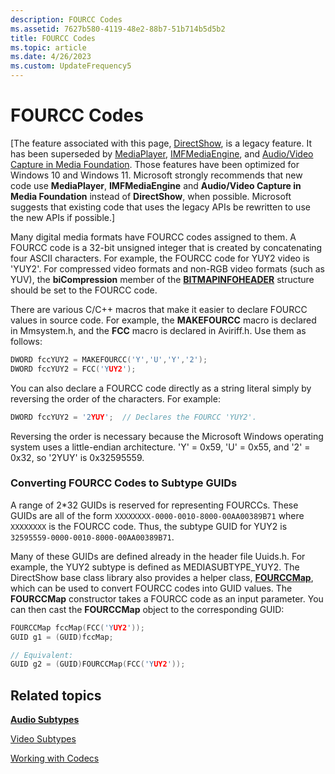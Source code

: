 ```yaml
---
description: FOURCC Codes
ms.assetid: 7627b580-4119-48e2-88b7-51b714b5d5b2
title: FOURCC Codes
ms.topic: article
ms.date: 4/26/2023
ms.custom: UpdateFrequency5
---
```


# FOURCC Codes

\[The feature associated with this page, [DirectShow](/windows/win32/directshow/directshow), is a legacy feature. It has been superseded by [MediaPlayer](/uwp/api/Windows.Media.Playback.MediaPlayer), [IMFMediaEngine](/windows/win32/api/mfmediaengine/nn-mfmediaengine-imfmediaengine), and [Audio/Video Capture in Media Foundation](windows/win32/medfound/audio-video-capture-in-media-foundation). Those features have been optimized for Windows 10 and Windows 11. Microsoft strongly recommends that new code use **MediaPlayer**, **IMFMediaEngine** and **Audio/Video Capture in Media Foundation** instead of **DirectShow**, when possible. Microsoft suggests that existing code that uses the legacy APIs be rewritten to use the new APIs if possible.\]

Many digital media formats have FOURCC codes assigned to them. A FOURCC code is a 32-bit unsigned integer that is created by concatenating four ASCII characters. For example, the FOURCC code for YUY2 video is 'YUY2'. For compressed video formats and non-RGB video formats (such as YUV), the **biCompression** member of the [**BITMAPINFOHEADER**](/windows/win32/api/wingdi/ns-wingdi-bitmapinfoheader) structure should be set to the FOURCC code.

There are various C/C++ macros that make it easier to declare FOURCC values in source code. For example, the **MAKEFOURCC** macro is declared in Mmsystem.h, and the **FCC** macro is declared in Aviriff.h. Use them as follows:


```C++
DWORD fccYUY2 = MAKEFOURCC('Y','U','Y','2');
DWORD fccYUY2 = FCC('YUY2');
```



You can also declare a FOURCC code directly as a string literal simply by reversing the order of the characters. For example:


```C++
DWORD fccYUY2 = '2YUY';  // Declares the FOURCC 'YUY2'.
```



Reversing the order is necessary because the Microsoft Windows operating system uses a little-endian architecture. 'Y' = 0x59, 'U' = 0x55, and '2' = 0x32, so '2YUY' is 0x32595559.

### Converting FOURCC Codes to Subtype GUIDs

A range of 2\*32 GUIDs is reserved for representing FOURCCs. These GUIDs are all of the form `XXXXXXXX-0000-0010-8000-00AA00389B71` where `XXXXXXXX` is the FOURCC code. Thus, the subtype GUID for YUY2 is `32595559-0000-0010-8000-00AA00389B71`.

Many of these GUIDs are defined already in the header file Uuids.h. For example, the YUY2 subtype is defined as MEDIASUBTYPE\_YUY2. The DirectShow base class library also provides a helper class, [**FOURCCMap**](fourccmap.md), which can be used to convert FOURCC codes into GUID values. The **FOURCCMap** constructor takes a FOURCC code as an input parameter. You can then cast the **FOURCCMap** object to the corresponding GUID:


```C++
FOURCCMap fccMap(FCC('YUY2'));
GUID g1 = (GUID)fccMap;

// Equivalent:
GUID g2 = (GUID)FOURCCMap(FCC('YUY2'));
```



## Related topics

<dl> <dt>

[**Audio Subtypes**](audio-subtypes.md)
</dt> <dt>

[Video Subtypes](video-subtypes.md)
</dt> <dt>

[Working with Codecs](working-with-codecs.md)
</dt> </dl>

 

 



